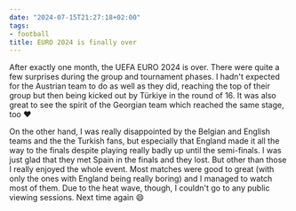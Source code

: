 ```yaml
---
date: "2024-07-15T21:27:18+02:00"
tags:
- football
title: EURO 2024 is finally over
---
```


After exactly one month, the UEFA EURO 2024 is over. There were quite a few surprises during the group and tournament phases. I hadn't expected for the Austrian team to do as well as they did, reaching the top of their group but then being kicked out by Türkiye in the round of 16. It was also great to see the spirit of the Georgian team which reached the same stage, too ❤️

On the other hand, I was really disappointed by the Belgian and English teams and the the Turkish fans, but especially that England made it all the way to the finals despite playing really badly up until the semi-finals. I was just glad that they met Spain in the finals and they lost. But other than those I really enjoyed the whole event. Most matches were good to great (with only the ones with England being really boring) and I managed to watch most of them. Due to the heat wave, though, I couldn't go to any public viewing sessions. Next time again 😄
